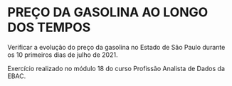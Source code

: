 # PREÇO DA GASOLINA AO LONGO DOS TEMPOS

Verificar a evolução do preço da gasolina no Estado de São Paulo durante os 10 primeiros dias de julho de 2021.


Exercício realizado no módulo 18 do curso Profissão Analista de Dados da EBAC.
